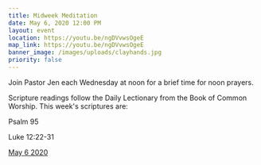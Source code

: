 ```yaml
---
title: Midweek Meditation
date: May 6, 2020 12:00 PM
layout: event
location: https://youtu.be/ngDVvwsOgeE
map_link: https://youtu.be/ngDVvwsOgeE
banner_image: /images/uploads/clayhands.jpg
priority: false
---
```

Join Pastor Jen each Wednesday at noon for a brief time for noon prayers.

Scripture readings follow the Daily Lectionary from the Book of Common Worship. This week's scriptures are:

Psalm 95

Luke 12:22-31

[May 6 2020](https://youtu.be/ngDVvwsOgeE)